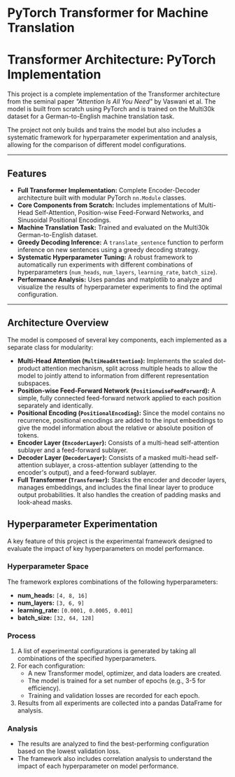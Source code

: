 # PyTorch Transformer for Machine Translation
# Transformer Architecture: PyTorch Implementation

This project is a complete implementation of the Transformer architecture from the seminal paper _"Attention Is All You Need"_ by Vaswani et al. The model is built from scratch using PyTorch and is trained on the Multi30k dataset for a German-to-English machine translation task.


The project not only builds and trains the model but also includes a systematic framework for hyperparameter experimentation and analysis, allowing for the comparison of different model configurations.


---

## Features

- **Full Transformer Implementation:** Complete Encoder-Decoder architecture built with modular PyTorch `nn.Module` classes.
- **Core Components from Scratch:** Includes implementations of Multi-Head Self-Attention, Position-wise Feed-Forward Networks, and Sinusoidal Positional Encodings.
- **Machine Translation Task:** Trained and evaluated on the Multi30k German-to-English dataset.
- **Greedy Decoding Inference:** A `translate_sentence` function to perform inference on new sentences using a greedy decoding strategy.
- **Systematic Hyperparameter Tuning:** A robust framework to automatically run experiments with different combinations of hyperparameters (`num_heads`, `num_layers`, `learning_rate`, `batch_size`).
- **Performance Analysis:** Uses pandas and matplotlib to analyze and visualize the results of hyperparameter experiments to find the optimal configuration.

---

## Architecture Overview

The model is composed of several key components, each implemented as a separate class for modularity:

- **Multi-Head Attention (`MultiHeadAttention`):** Implements the scaled dot-product attention mechanism, split across multiple heads to allow the model to jointly attend to information from different representation subspaces.
- **Position-wise Feed-Forward Network (`PositionwiseFeedForward`):** A simple, fully connected feed-forward network applied to each position separately and identically.
- **Positional Encoding (`PositionalEncoding`):** Since the model contains no recurrence, positional encodings are added to the input embeddings to give the model information about the relative or absolute position of tokens.
- **Encoder Layer (`EncoderLayer`):** Consists of a multi-head self-attention sublayer and a feed-forward sublayer.
- **Decoder Layer (`DecoderLayer`):** Consists of a masked multi-head self-attention sublayer, a cross-attention sublayer (attending to the encoder's output), and a feed-forward sublayer.
- **Full Transformer (`Transformer`):** Stacks the encoder and decoder layers, manages embeddings, and includes the final linear layer to produce output probabilities. It also handles the creation of padding masks and look-ahead masks.

## Hyperparameter Experimentation

A key feature of this project is the experimental framework designed to evaluate the impact of key hyperparameters on model performance.

### Hyperparameter Space

The framework explores combinations of the following hyperparameters:

- **num_heads:** `[4, 8, 16]`
- **num_layers:** `[3, 6, 9]`
- **learning_rate:** `[0.0001, 0.0005, 0.001]`
- **batch_size:** `[32, 64, 128]`

### Process

1. A list of experimental configurations is generated by taking all combinations of the specified hyperparameters.
2. For each configuration:
   - A new Transformer model, optimizer, and data loaders are created.
   - The model is trained for a set number of epochs (e.g., 3-5 for efficiency).
   - Training and validation losses are recorded for each epoch.
3. Results from all experiments are collected into a pandas DataFrame for analysis.

### Analysis

- The results are analyzed to find the best-performing configuration based on the lowest validation loss.
- The framework also includes correlation analysis to understand the impact of each hyperparameter on model performance.
